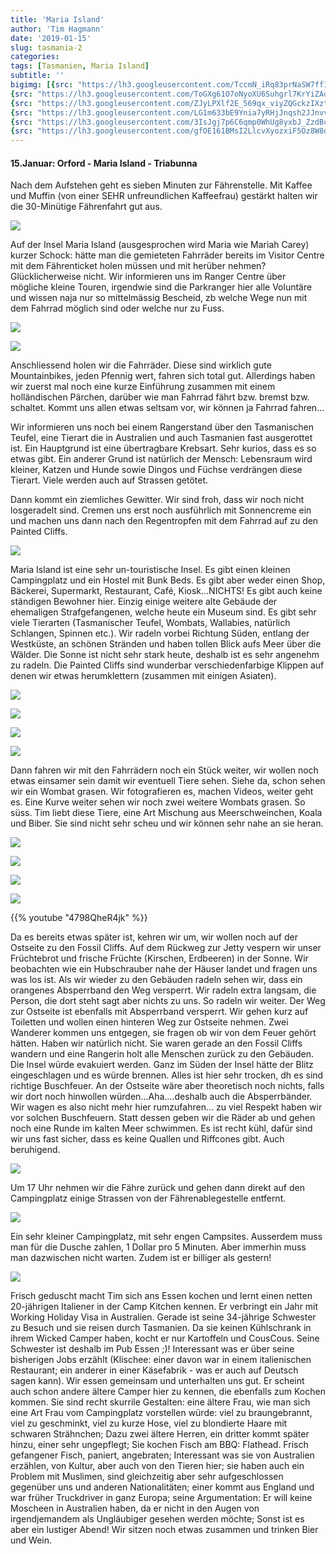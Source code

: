 ```yaml
---
title: 'Maria Island'
author: 'Tim Hagmann'
date: '2019-01-15'
slug: tasmania-2
categories:
tags: [Tasmanien, Maria Island]
subtitle: ''
bigimg: [{src: "https://lh3.googleusercontent.com/TccmN_iRq83prNaSW7ff132EsVtJm2lCekwG52tw1Y6fW2o5vzU2--YXN1MycLpv7jN4aNdC_RlcF8JrpaU22bDatczPVh3ZWiNbQROEggIkZAUdpz_txZzqNnsq5UPF8cn3-5tAqu8=w1920-h1080"},
{src: "https://lh3.googleusercontent.com/ToGXg61O7oNyoXU6Suhgrl7KrYiZAdQzfTHx5PLKl_dlQOwmp3sQjSicMM6guoJVxHwxcWrxyqBZYACpycQ_JcxIKh26ZB2gKcO2ZkEKEPbTGw5BfeBzxdlNbM3zzGhL3DQtdqUOB9g=w1920-h1080"},
{src: "https://lh3.googleusercontent.com/ZJyLPXlf2E_569qx_viyZQGckzIXzt5WktSoRi61FyCQh4k4ZPotEpO8owoyMhoMnNn8K6IrjpKIwEyCd9S_YB-c22vrT7Q7deetlXn4ZXlvYqQs9N2DEocb2UHIHOwMzQG7hjvAxKs=w1920-h1080"},
{src: "https://lh3.googleusercontent.com/LG1m633bE9Ynia7yRHjJnqsh2JJnvvUETRzxG__QCknf6-iiF6A-5mALZBZ44JzSeqbn04VKB1q9yh45XwGShKvtDWMGM3eOH8sZqedO9dx8mbn-VL5cXHe9AcddHKEy7XXdKRe1cqQ=w1920-h1080"},
{src: "https://lh3.googleusercontent.com/3IsJgj7p6C6qmp0WhUg8yxbJ_ZzdBc8sXwgEn_Ec1naSHxIpmlXAH5zkxnl-xAo9OG-hsvLp1hjmLJzkQg5MCVyGtLT0jlm-jq2BFS7F0DJc4feNIIp-8cmk9ExJ9xarZQQl-rzqNHg=w1920-h1080"},
{src: "https://lh3.googleusercontent.com/gfOE161BMsI2LlcvXyozxiF5Oz8W8dbWMKl_M4NoczFoUWDDjKzwOn6_PjAPDv9mKqszs6yv51LNarKrrJ4T5BdJXvpiLAXSAOdUVBEY3AjTMzF0z3mBC_ST3K2l34ElBGSqg6qTYTE=w1920-h1080"}]
---
```

#### 15.Januar: Orford - Maria Island - Triabunna 
Nach dem Aufstehen geht es sieben Minuten zur Fährenstelle. Mit Kaffee und Muffin (von einer SEHR unfreundlichen Kaffeefrau) gestärkt halten wir die 30-Minütige Fährenfahrt gut aus.

![](https://lh3.googleusercontent.com/jlTMmpCO-yZdZpwtHmumI_-YDCdCf19_0vO851Mzk4h5hcg2E-gveMGeeskNAQsyRNAAFm4JX4PcpLnG0zutDV0dH068k-JbdD6D3eQhPG6PKJYvVLmH3YeRG6eL2NVUmwL80albJ-A=w1920-h1080)

Auf der Insel Maria Island (ausgesprochen wird Maria wie Mariah Carey) kurzer Schock: hätte man die gemieteten Fahrräder bereits im Visitor Centre mit dem Fährenticket holen müssen und mit herüber nehmen? Glücklicherweise nicht. Wir informieren uns im Ranger Centre über mögliche kleine Touren, irgendwie sind die Parkranger hier alle Voluntäre und wissen naja nur so mittelmässig Bescheid, zb welche Wege nun mit dem Fahrrad möglich sind oder welche nur zu Fuss.

![](https://lh3.googleusercontent.com/rWkjPd6TRv6h_ySBAjCp3BCHLW67lgZFdZ5UFsdNUjYkyUA4BDp57rQ2ojegcz1jh61h7bofAk3ZAkqrxMpw01Llp974tJ32eNQjhhf0LBLD4_0--pyUzROvAvuOu5Q464oK3vvBqGE=w1920-h1080)

![](https://lh3.googleusercontent.com/gCsPWHazHwLZM87u6oP1I68trle2kVWos1ROEe87Mz4USomQG5GTk9WjNo4P2WSlPuBipoZ2BGVkdMrNlcPWvQBFRoQppa9b6aV00BW5AuxQ6b9k3lfJledKmdRcLEcasRNzJKz2zAo=w1920-h1080)

Anschliessend holen wir die Fahrräder. Diese sind wirklich gute Mountainbikes, jeden Pfennig wert, fahren sich total gut. Allerdings haben wir zuerst mal noch eine kurze Einführung zusammen mit einem holländischen Pärchen, darüber wie man Fahrrad fährt bzw. bremst bzw. schaltet. Kommt uns allen etwas seltsam vor, wir können ja Fahrrad fahren... 

Wir informieren uns noch bei einem Rangerstand über den Tasmanischen Teufel, eine Tierart die in Australien und auch Tasmanien fast ausgerottet ist. Ein Hauptgrund ist eine übertragbare Krebsart. Sehr kurios, dass es so etwas gibt. Ein anderer Grund ist natürlich der Mensch: Lebensraum wird kleiner, Katzen und Hunde sowie Dingos und Füchse verdrängen diese Tierart. Viele werden auch auf Strassen getötet.

Dann kommt ein ziemliches Gewitter. Wir sind froh, dass wir noch nicht losgeradelt sind. Cremen uns erst noch ausführlich mit Sonnencreme ein und machen uns dann nach den Regentropfen mit dem Fahrrad auf zu den Painted Cliffs. 

![](https://lh3.googleusercontent.com/wc0w3MTkAkhbG7hD_wx8ro144NlY2OuhXZ7EF1JScyIzcpBxuv8dX16edb0UlD4hOe5BAccc3FZCTmNgk6PSf07KM6iLZ-kp5ziSpDRY8uLJHTT_53kX1FkHRoxgdYUlHWl0SJcW-FI=w1920-h1080)

Maria Island ist eine sehr un-touristische Insel. Es gibt einen kleinen Campingplatz und ein Hostel mit Bunk Beds. Es gibt aber weder einen Shop, Bäckerei, Supermarkt, Restaurant, Café, Kiosk...NICHTS! Es gibt auch keine ständigen Bewohner hier. Einzig einige weitere alte Gebäude der ehemaligen Strafgefangenen, welche heute ein Museum sind. Es gibt sehr viele Tierarten (Tasmanischer Teufel, Wombats, Wallabies, natürlich Schlangen, Spinnen etc.). Wir radeln vorbei Richtung Süden, entlang der Westküste, an schönen Stränden und haben tollen Blick aufs Meer über die Wälder. Die Sonne ist nicht sehr stark heute, deshalb ist es sehr angenehm zu radeln. Die Painted Cliffs sind wunderbar verschiedenfarbige Klippen auf denen wir etwas herumklettern (zusammen mit einigen Asiaten).

![](https://lh3.googleusercontent.com/DfQrM74MNnyv069AWS2B6OiAJBgEqpC3jZ5xsEarSgrgZdRgJ041UkJuHBS9v0iI6Zv5LzI9Yj-IAMpzi_1D7LWqf3ZaP2p04S5Of1lVoZNtSUtOmgA4WTWMomS7Jg06-vtpKYQNqZU=w1920-h1080)

![](https://lh3.googleusercontent.com/YwUzn9vwgy7CBIG5Pc5gNa9KkYNNKkdCupMliQ_GzVj77aIDMoHrZx2ML3QwplMljiBRW_Wcdiz7aB2ezMew9Ve7nHEvZ672BdQ0hG9N5oeh_tTaNB1dqo2gj2ceno3FhXosQLsw3XY=w1920-h1080)

![](https://lh3.googleusercontent.com/htRrlP5O6njmJAJATta_zmo9zphYqJUa_Bjg7iXR_b4TwkBeF0v88lMAy_yUnNnjfxP31IYzknTSJzniY7PcGPCRxBgXxkPRHwPg0-Q6qTuEixiBUROCG8fzroEG0JLFPdBNqPV_I-0=w1920-h1080)

![](https://lh3.googleusercontent.com/Fxe0_0OOXj_iZyO8HrPkEM092nP0SplJv8mQLu43RwRWVKBywsiLtM2to5BWMIrGVTjw81jA2kqQfOMdAkduJDE0szuxwaSKWXOiFSwmP3EHp_9ieeqyrC786myp-it5oTWQ7x3OTC0=w1920-h1080)

Dann fahren wir mit den Fahrrädern noch ein Stück weiter, wir wollen noch etwas einsamer sein damit wir eventuell Tiere sehen. Siehe da, schon sehen wir ein Wombat grasen. Wir fotografieren es, machen Videos, weiter geht es. Eine Kurve weiter sehen wir noch zwei weitere Wombats grasen. So süss. Tim liebt diese Tiere, eine Art Mischung aus Meerschweinchen, Koala und Biber. Sie sind nicht sehr scheu und wir können sehr nahe an sie heran.

![](https://lh3.googleusercontent.com/VWQedmq6m4nPWm4-aTBPhflglVtB05zRjf93TcMBezy9bGbwavqQe_lLplszV4bLvcJJvqO87nnXf3a9zrfbVwrUn5BsVksSPfBauhiRX0bJOEM7q2wPylg9pYKwRWhqNv9uruuSXg8=w1920-h1080)

![](https://lh3.googleusercontent.com/-utctvV542BAHbaGSHqcJlIdw_3OY-ttqw7V6JKXil1R2ErlSIXhkM8Xi39QqeBsewCLwnydrR1pJN9QX8f3swxEXnTQ8piq_CS1wevxdOk_M4hfjlRIGYh9MXqBW6l5Je_Jfti5Ny4=w1920-h1080)

![](https://lh3.googleusercontent.com/hFXnnBGrY2S8KiLbzleX9uuVNQ8qY3RC22oH6rL9AafPSXiZRaTX3_JwtxbT58tDeSs7yvRUuUQTky37L2Y4fLr12T3y8TedtKpFTHw1qDqzpBSbaOectaWeUPvWiPqKcLzDqT2pTa8=w1920-h1080)

![](https://lh3.googleusercontent.com/F1s7mz8qNeWhFY_k0MwgIHktrG3O6fnV5LlbdFkmQvkSnwAQwDsTn5i_FtbHxC8nQRFPGzABL7-_wUWQJdDFeIBnior8ZZoG4lAe5py-1aaY3hLzg5e5HbZSiIR6PmLcxicIcF4vL24=w1920-h1080)

{{% youtube "4798QheR4jk" %}}

Da es bereits etwas später ist, kehren wir um, wir wollen noch auf der Ostseite zu den Fossil Cliffs. Auf dem Rückweg zur Jetty vespern wir unser Früchtebrot und frische Früchte (Kirschen, Erdbeeren) in der Sonne. Wir beobachten wie ein Hubschrauber nahe der Häuser landet und fragen uns was los ist. Als wir wieder zu den Gebäuden radeln sehen wir, dass ein orangenes Absperrband den Weg versperrt. Wir radeln extra langsam, die Person, die dort steht sagt aber nichts zu uns. So radeln wir weiter. Der Weg zur Ostseite ist ebenfalls mit Absperrband versperrt. Wir gehen kurz auf Toiletten und wollen einen hinteren Weg zur Ostseite nehmen. Zwei Wanderer kommen uns entgegen, sie fragen ob wir von dem Feuer gehört hätten. Haben wir natürlich nicht. Sie waren gerade an den Fossil Cliffs wandern und eine Rangerin holt alle Menschen zurück zu den Gebäuden. Die Insel würde evakuiert werden. Ganz im Süden der Insel hätte der Blitz eingeschlagen und es würde brennen. Alles ist hier sehr trocken, dh es sind richtige Buschfeuer. An der Ostseite wäre aber theoretisch noch nichts, falls wir dort noch hinwollen würden...Aha....deshalb auch die Absperrbänder. Wir wagen es also nicht mehr hier rumzufahren... zu viel Respekt haben wir vor solchen Buschfeuern. Statt dessen geben wir die Räder ab und gehen noch eine Runde im kalten Meer schwimmen. Es ist recht kühl, dafür sind wir uns fast sicher, dass es keine Quallen und Riffcones gibt. Auch beruhigend.

![](https://lh3.googleusercontent.com/If2TokhisdaZ1SUIJK9KYmpJSdUF4diM0gd2rG9cjQ3VS-SVa0_7CDPYdEz0n0M65HsxZZTl3DWX6zxpRnGghb2RH2UfCPOQd1qmYkPP7VtDrtb7rg72KP7LU4_Oufc1JqXnKvG0hu4=w1920-h1080)

Um 17 Uhr nehmen wir die Fähre zurück und gehen dann direkt auf den Campingplatz einige Strassen von der Fährenablegestelle entfernt.

![](https://lh3.googleusercontent.com/95sZf1tfQmDPuFP5khKf9WQrEJ1GDDIYtRYO6fzBB-hZcUNb7vtm0Uzs5tBAqYkbzcFT5GNDEls8B82lL1z-Uzkwq1oiv7AJKmYXFzSnbFHOTc_1RU14Rb7Gjjffd-E3xCHRLlZmto4=w1920-h1080)

Ein sehr kleiner Campingplatz, mit sehr engen Campsites. Ausserdem muss man für die Dusche zahlen, 1 Dollar pro 5 Minuten. Aber immerhin muss man dazwischen nicht warten. Zudem ist er billiger als gestern!

![](https://lh3.googleusercontent.com/K9DgVtPQLkEdKAD_58rYsL4yH8kbn4LcXtiMIpbNMf-nZpolNVF8Hsn0BGq0vAINmMufomzt5Smhx5J9KnK35pf5PUbEjPxK_kbSBittB0OT2oSdKdTK8mGYJdJsiIy6ODKGV4vtTQM=w1920-h1080)

Frisch geduscht macht Tim sich ans Essen kochen und lernt einen netten 20-jährigen Italiener in der Camp Kitchen kennen. Er verbringt ein Jahr mit Working Holiday Visa in Australien. Gerade ist seine 34-jährige Schwester zu Besuch und sie reisen durch Tasmanien. Da sie keinen Kühlschrank in ihrem Wicked Camper haben, kocht er nur Kartoffeln und CousCous. Seine Schwester ist deshalb im Pub Essen ;)!
Interessant was er über seine bisherigen Jobs erzählt (Klischee: einer davon war in einem italienischen Restaurant; ein anderer in einer Käsefabrik - was er auch auf Deutsch sagen kann). Wir essen gemeinsam und unterhalten uns gut.
Er scheint auch schon andere ältere Camper hier zu kennen, die ebenfalls zum Kochen kommen. Sie sind recht skurrile Gestalten: eine ältere Frau, wie man sich eine Art Frau vom Campingplatz vorstellen würde: viel zu braungebrannt, viel zu geschminkt, viel zu kurze Hose, viel zu blondierte Haare mit schwaren Strähnchen; Dazu zwei ältere Herren, ein dritter kommt später hinzu, einer sehr ungepflegt; Sie kochen Fisch am BBQ: Flathead. Frisch gefangener Fisch, paniert, angebraten; Interessant was sie von Australien erzählen, von Kultur, aber auch von den Tieren hier; sie haben auch ein Problem mit Muslimen, sind gleichzeitig aber sehr aufgeschlossen gegenüber uns und anderen Nationalitäten; einer kommt aus England und war früher Truckdriver in ganz Europa; seine Argumentation: Er will keine Moscheen in Australien haben, da er nicht in den Augen von irgendjemandem als Ungläubiger gesehen werden möchte; 
Sonst ist es aber ein lustiger Abend! Wir sitzen noch etwas zusammen und trinken Bier und Wein.
